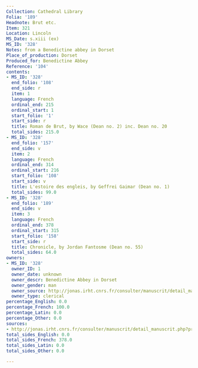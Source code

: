 ```yaml
---
Collection: Cathedral Library
Folia: '189'
Headnote: Brut etc.
Item: 321
Location: Lincoln
MS_Date: s.xiii (ex)
MS_ID: '328'
Notes: from a Benedictine abbey in Dorset
Place_of_production: Dorset
Produced_for: Benedictine Abbey
Reference: '104'
contents:
- MS_ID: '328'
  end_folio: '108'
  end_side: r
  item: 1
  language: French
  ordinal_end: 215
  ordinal_start: 1
  start_folio: '1'
  start_side: r
  title: Roman de Brut, by Wace (Dean no. 2) inc. Dean no. 20
  total_sides: 215.0
- MS_ID: '328'
  end_folio: '157'
  end_side: v
  item: 2
  language: French
  ordinal_end: 314
  ordinal_start: 216
  start_folio: '108'
  start_side: v
  title: L'estoire des engleis, by Geffrei Gaimar (Dean no. 1)
  total_sides: 99.0
- MS_ID: '328'
  end_folio: '189'
  end_side: v
  item: 3
  language: French
  ordinal_end: 378
  ordinal_start: 315
  start_folio: '158'
  start_side: r
  title: Chronicle, by Jordan Fantosme (Dean no. 55)
  total_sides: 64.0
owners:
- MS_ID: '328'
  owner_ID: 1
  owner_date: unknown
  owner_descr: Benedictine Abbey in Dorset
  owner_gender: man
  owner_source: http://jonas.irht.cnrs.fr/consulter/manuscrit/detail_manuscrit.php?projet=29310
  owner_type: clerical
percentage_English: 0.0
percentage_French: 100.0
percentage_Latin: 0.0
percentage_Other: 0.0
sources:
- http://jonas.irht.cnrs.fr/consulter/manuscrit/detail_manuscrit.php?projet=29310
total_sides_English: 0.0
total_sides_French: 378.0
total_sides_Latin: 0.0
total_sides_Other: 0.0

---
```

